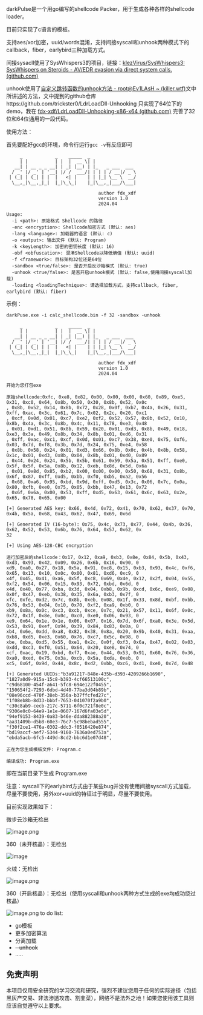 darkPulse是一个用go编写的shellcode Packer，用于生成各种各样的shellcode loader。

目前只实现了c语言的模板。

支持aes/xor加密，uuid/words混淆，支持间接syscall和unhook两种模式下的callback，fiber，earlybird三种加载方式。

间接sysacll使用了SysWhispers3的项目，链接：[klezVirus/SysWhispers3: SysWhispers on Steroids - AV/EDR evasion via direct system calls. (github.com)](https://github.com/klezVirus/SysWhispers3)

unhook使用了[自定义跳转函数的unhook方法 - root@Ev1LAsH ~ (killer.wtf)](https://killer.wtf/2022/01/19/CustomJmpUnhook.html)文中所讲述的方法，文中提到的github仓库https://github.com/trickster0/LdrLoadDll-Unhooking 只实现了64位下的demo，我在 [fdx-xdf/LdrLoadDll-Unhooking-x86-x64 (github.com)](https://github.com/fdx-xdf/LdrLoadDll-Unhooking-x86-x64) 完善了32位和64位通用的一段代码。

使用方法：

首先要配好gcc的环境，命令行运行`gcc -v`有反应即可

```
     _            _    _____  _
     | |          | |  |  __ \| |
   __| | __ _ _ __| | _| |__) | |_   _ ___  ___
  / _' |/ _' | '__| |/ /  ___/| | | | / __|/ _ \
 | (_| | (_| | |  |   <| |    | | |_| \__ \  __/
  \__,_|\__,_|_|  |_|\_\_|    |_|\__,_|___/\___|

                                  author fdx_xdf
                                  version 1.0
                                  2024.04

Usage:
  -i <path>: 原始格式 Shellcode 的路径
  -enc <encryption>: Shellcode加密方式 (默认: aes)
  -lang <language>: 加载器的语言 (默认: c)
  -o <output>: 输出文件 (默认: Program)
  -k <keyLength>: 加密的密钥长度 (默认: 16)
  -obf <obfuscation>: 混淆Shellcode以降低熵值 (默认: uuid)
  -f <framework>: 目标架构32位还是64位
  -sandbox <true/false>: 是否开启反沙箱模式 (默认: true)
  -unhook <true/false>: 是否开启unhook模式 (默认: false,使用间接syscall加载)
  -loading <loadingTechnique>: 请选择加载方式，支持callback, fiber, earlybird (默认: fiber)
```

示例：

```
darkPuse.exe -i calc_shellcode.bin -f 32 -sandbox -unhook

     _            _    _____  _
     | |          | |  |  __ \| |
   __| | __ _ _ __| | _| |__) | |_   _ ___  ___
  / _' |/ _' | '__| |/ /  ___/| | | | / __|/ _ \
 | (_| | (_| | |  |   <| |    | | |_| \__ \  __/
  \__,_|\__,_|_|  |_|\_\_|    |_|\__,_|___/\___|

                                  author fdx_xdf
                                  version 1.0
                                  2024.04

开始为您打包exe

原始shellcode:0xfc, 0xe8, 0x82, 0x00, 0x00, 0x00, 0x60, 0x89, 0xe5, 0x31, 0xc0, 0x64, 0x8b, 0x50, 0x30, 0x8b, 0x52, 0x0c
, 0x8b, 0x52, 0x14, 0x8b, 0x72, 0x28, 0x0f, 0xb7, 0x4a, 0x26, 0x31, 0xff, 0xac, 0x3c, 0x61, 0x7c, 0x02, 0x2c, 0x20, 0xc1
, 0xcf, 0x0d, 0x01, 0xc7, 0xe2, 0xf2, 0x52, 0x57, 0x8b, 0x52, 0x10, 0x8b, 0x4a, 0x3c, 0x8b, 0x4c, 0x11, 0x78, 0xe3, 0x48
, 0x01, 0xd1, 0x51, 0x8b, 0x59, 0x20, 0x01, 0xd3, 0x8b, 0x49, 0x18, 0xe3, 0x3a, 0x49, 0x8b, 0x34, 0x8b, 0x01, 0xd6, 0x31
, 0xff, 0xac, 0xc1, 0xcf, 0x0d, 0x01, 0xc7, 0x38, 0xe0, 0x75, 0xf6, 0x03, 0x7d, 0xf8, 0x3b, 0x7d, 0x24, 0x75, 0xe4, 0x58
, 0x8b, 0x58, 0x24, 0x01, 0xd3, 0x66, 0x8b, 0x0c, 0x4b, 0x8b, 0x58, 0x1c, 0x01, 0xd3, 0x8b, 0x04, 0x8b, 0x01, 0xd0, 0x89
, 0x44, 0x24, 0x24, 0x5b, 0x5b, 0x61, 0x59, 0x5a, 0x51, 0xff, 0xe0, 0x5f, 0x5f, 0x5a, 0x8b, 0x12, 0xeb, 0x8d, 0x5d, 0x6a
, 0x01, 0x8d, 0x85, 0xb2, 0x00, 0x00, 0x00, 0x50, 0x68, 0x31, 0x8b, 0x6f, 0x87, 0xff, 0xd5, 0xbb, 0xf0, 0xb5, 0xa2, 0x56
, 0x68, 0xa6, 0x95, 0xbd, 0x9d, 0xff, 0xd5, 0x3c, 0x06, 0x7c, 0x0a, 0x80, 0xfb, 0xe0, 0x75, 0x05, 0xbb, 0x47, 0x13, 0x72
, 0x6f, 0x6a, 0x00, 0x53, 0xff, 0xd5, 0x63, 0x61, 0x6c, 0x63, 0x2e, 0x65, 0x78, 0x65, 0x00

[+] Generated AES key: 0x66, 0x4d, 0x72, 0x41, 0x70, 0x62, 0x37, 0x70, 0x4b, 0x5a, 0x68, 0x43, 0x62, 0x47, 0x69, 0x6d

[+] Generated IV (16-byte): 0x75, 0x4c, 0x73, 0x77, 0x44, 0x4b, 0x36, 0x62, 0x52, 0x53, 0x6b, 0x76, 0x64, 0x57, 0x62, 0x
32

[+] Using AES-128-CBC encryption

进行加密后的shellcode：0x17, 0x12, 0xa9, 0xb3, 0x8e, 0x84, 0x5b, 0x43, 0xd3, 0x93, 0x42, 0x09, 0x26, 0x6b, 0x16, 0x90, 0
xd9, 0xa0, 0x27, 0x18, 0x5a, 0x91, 0xc8, 0x15, 0xb3, 0x93, 0x4c, 0xf6, 0x65, 0x13, 0x10, 0x0c, 0x00, 0x81, 0xd6, 0xc9, 0
x4f, 0x45, 0x41, 0xa6, 0x5f, 0xc8, 0x69, 0x4e, 0x12, 0x2f, 0x04, 0x55, 0xf2, 0x54, 0x06, 0x15, 0x93, 0x72, 0xbd, 0x6d, 0
x4d, 0x40, 0x77, 0xba, 0x3d, 0x04, 0xb8, 0x9b, 0xcd, 0x6c, 0xe9, 0x08, 0x0f, 0x47, 0xeb, 0x38, 0x35, 0x6a, 0xb3, 0x7f, 0
xfc, 0xfe, 0xd2, 0x7c, 0x8b, 0xeb, 0x08, 0x1f, 0x33, 0x8d, 0xbf, 0xbb, 0x76, 0x53, 0x04, 0x10, 0x70, 0xf2, 0xa9, 0xb0, 0
xb9, 0x8a, 0x0c, 0xc3, 0xcb, 0xce, 0x7c, 0x21, 0x57, 0x11, 0x6f, 0x0c, 0x72, 0x1f, 0x8e, 0x0c, 0xc0, 0xe0, 0x06, 0x93, 0
xe9, 0x64, 0x1e, 0x1e, 0x06, 0x07, 0x16, 0x7d, 0x6f, 0xa0, 0x3e, 0x5d, 0x53, 0x91, 0xef, 0x94, 0x39, 0x84, 0x83, 0x0a, 0
xb4, 0x6e, 0xdd, 0xa8, 0x82, 0x38, 0x8a, 0x20, 0x9b, 0x40, 0x31, 0xaa, 0xb8, 0xd5, 0xe3, 0x60, 0x76, 0xc7, 0x5c, 0x98, 0
xbe, 0xba, 0xd5, 0x55, 0xe1, 0x2c, 0x0f, 0xf3, 0x6a, 0x47, 0x02, 0x03, 0xdd, 0xc3, 0xf0, 0x51, 0x64, 0x20, 0xe8, 0x74, 0
xcf, 0xac, 0x19, 0xbd, 0xf7, 0xae, 0x44, 0x53, 0x91, 0x60, 0x76, 0x36, 0xa0, 0xed, 0x75, 0x3a, 0xcb, 0x5a, 0xda, 0xeb, 0
xc5, 0x6f, 0x9d, 0x44, 0x8c, 0xd2, 0xbb, 0xc6, 0xd1, 0xe0, 0x7d, 0x48

[+] Generated UUIDs:"b3a91217-848e-435b-d393-4209266b1690",
"1827a0d9-915a-15c8-b393-4cf66513100c",
"c9d68100-454f-a641-5fc8-694e122f0455",
"150654f2-7293-6dbd-4d40-77ba3d04b89b",
"08e96ccd-470f-38eb-356a-b37ffcfed27c",
"1f08eb8b-8d33-bbbf-7653-041070f2a9b0",
"c30c8ab9-cecb-217c-5711-6f0c721f8e0c",
"9306e0c0-64e9-1e1e-0607-167d6fa03e5d",
"94ef9153-8439-0a83-b46e-dda882388a20",
"aa31409b-d5b8-60e3-76c7-5c98bebad555",
"f30f2ce1-476a-0302-ddc3-f0516420e874",
"bd19accf-aef7-5344-9160-7636a0ed753a",
"ebda5acb-6fc5-449d-8cd2-bbc6d1e07d48",

正在为您生成模板文件: Program.c

编译成功: Program.exe
```

即在当前目录下生成 Program.exe

注意：syscall下的earlybird方式由于某些bug并没有使用间接syscall方式加载，尽量不要使用，另外xor+uuid的特征过于明显，尽量不要使用。

目前实现效果如下：

微步云沙箱无检出

![image.png](https://cdn.nlark.com/yuque/0/2024/png/40360538/1711596621444-4b4ab40f-7327-481f-a5f8-ca2d39330db6.png#averageHue=%23a0dcba&clientId=u723e99f6-9ffc-4&from=paste&height=911&id=u10f5a780&originHeight=1367&originWidth=2549&originalType=binary&ratio=1.5&rotation=0&showTitle=false&size=218236&status=done&style=none&taskId=u85e7150f-15a5-4768-a501-f4ea03a3050&title=&width=1699.3333333333333)

360（未开核晶）：无检出

![image](https://github.com/fdx-xdf/goPacker/assets/117912115/c3dcf083-609e-4b55-87c1-8311e5d28a40)

火绒：无检出

![image.png](https://cdn.nlark.com/yuque/0/2024/png/40360538/1712452727509-f3c2d4b3-90ab-448d-9335-d8ac90a3a2a3.png?x-oss-process=image%2Fformat%2Cwebp%2Fresize%2Cw_1125%2Climit_0)

360（开启核晶）：无检出（使用syscall和unhook两种方式生成的exe均成功绕过核晶）

![image.png](https://cdn.nlark.com/yuque/0/2024/png/40360538/1712553684319-6e2573f1-7d58-4c36-9f92-4dba958a67f5.png?x-oss-process=image%2Fformat%2Cwebp%2Fresize%2Cw_1125%2Climit_0)
to do list:

- go模板
- 更多加密算法
- 分离加载
- ~~- unhook~~
- .....

## 免责声明

本项目仅用安全研究的学习交流和研究，强烈不建议您用于任何的实际途径（包括黑灰产交易、非法渗透攻击、割韭菜），网络不是法外之地！如果您使用该工具则应该自觉遵守以上要求。
